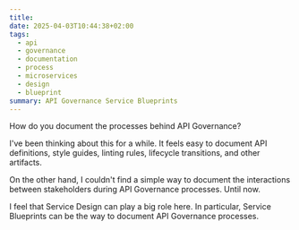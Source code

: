 ```yaml
---
title: 
date: 2025-04-03T10:44:38+02:00
tags:
  - api
  - governance
  - documentation
  - process
  - microservices
  - design
  - blueprint
summary: API Governance Service Blueprints
---
```

How do you document the processes behind API Governance?  
  
I've been thinking about this for a while. It feels easy to document API definitions, style guides, linting rules, lifecycle transitions, and other artifacts.  
  
On the other hand, I couldn't find a simple way to document the interactions between stakeholders during API Governance processes. Until now.  
  
I feel that Service Design can play a big role here. In particular, Service Blueprints can be the way to document API Governance processes.